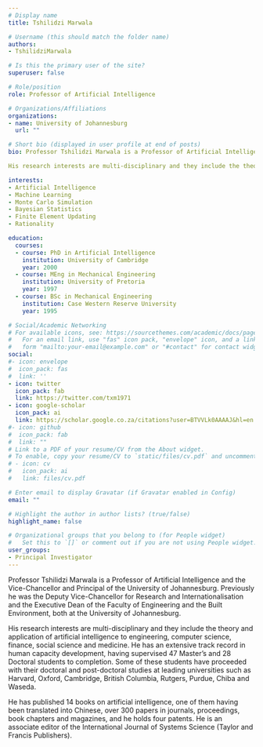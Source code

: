 ```yaml
---
# Display name
title: Tshilidzi Marwala

# Username (this should match the folder name)
authors:
- TshilidziMarwala

# Is this the primary user of the site?
superuser: false

# Role/position
role: Professor of Artificial Intelligence

# Organizations/Affiliations
organizations:
- name: University of Johannesburg
  url: ""

# Short bio (displayed in user profile at end of posts)
bio: Professor Tshilidzi Marwala is a Professor of Artificial Intelligence  and the Vice-Chancellor and Principal of the University of Johannesburg. Previously he was the Deputy Vice-Chancellor for Research and Internationalisation and the Executive Dean of the Faculty of Engineering and the Built Environment, both at the University of Johannesburg.

His research interests are multi-disciplinary and they include the theory and application of artificial intelligence to engineering, computer science, finance, social science and medicine. He has an extensive track record in human capacity development, having supervised 47 Master’s and 28 Doctoral students to completion. Some of these students have proceeded with their doctoral and post-doctoral studies at leading universities such as Harvard, Oxford, Cambridge, British Columbia, Rutgers, Purdue, Chiba and Waseda.

interests:
- Artificial Intelligence
- Machine Learning
- Monte Carlo Simulation
- Bayesian Statistics
- Finite Element Updating
- Rationality

education:
  courses:
  - course: PhD in Artificial Intelligence
    institution: University of Cambridge
    year: 2000
  - course: MEng in Mechanical Engineering
    institution: University of Pretoria
    year: 1997
  - course: BSc in Mechanical Engineering
    institution: Case Western Reserve University
    year: 1995

# Social/Academic Networking
# For available icons, see: https://sourcethemes.com/academic/docs/page-builder/#icons
#   For an email link, use "fas" icon pack, "envelope" icon, and a link in the
#   form "mailto:your-email@example.com" or "#contact" for contact widget.
social:
#- icon: envelope
#  icon_pack: fas
#  link: ''
- icon: twitter
  icon_pack: fab
  link: https://twitter.com/txm1971
- icon: google-scholar
  icon_pack: ai
  link: https://scholar.google.co.za/citations?user=BTVVLk0AAAAJ&hl=en
#- icon: github
#  icon_pack: fab
#  link: ""
# Link to a PDF of your resume/CV from the About widget.
# To enable, copy your resume/CV to `static/files/cv.pdf` and uncomment the lines below.
# - icon: cv
#   icon_pack: ai
#   link: files/cv.pdf

# Enter email to display Gravatar (if Gravatar enabled in Config)
email: ""

# Highlight the author in author lists? (true/false)
highlight_name: false

# Organizational groups that you belong to (for People widget)
#   Set this to `[]` or comment out if you are not using People widget.
user_groups:
- Principal Investigator
---
```

Professor Tshilidzi Marwala is a Professor of Artificial Intelligence  and the Vice-Chancellor and Principal of the University of Johannesburg. Previously he was the Deputy Vice-Chancellor for Research and Internationalisation and the Executive Dean of the Faculty of Engineering and the Built Environment, both at the University of Johannesburg.

His research interests are multi-disciplinary and they include the theory and application of artificial intelligence to engineering, computer science, finance, social science and medicine. He has an extensive track record in human capacity development, having supervised 47 Master’s and 28 Doctoral students to completion. Some of these students have proceeded with their doctoral and post-doctoral studies at leading universities such as Harvard, Oxford, Cambridge, British Columbia, Rutgers, Purdue, Chiba and Waseda.

He has published 14 books on artificial intelligence, one of them having been translated into Chinese, over 300 papers in journals, proceedings, book chapters and magazines, and he holds four patents. He is an associate editor of the International Journal of Systems Science (Taylor and Francis Publishers).
